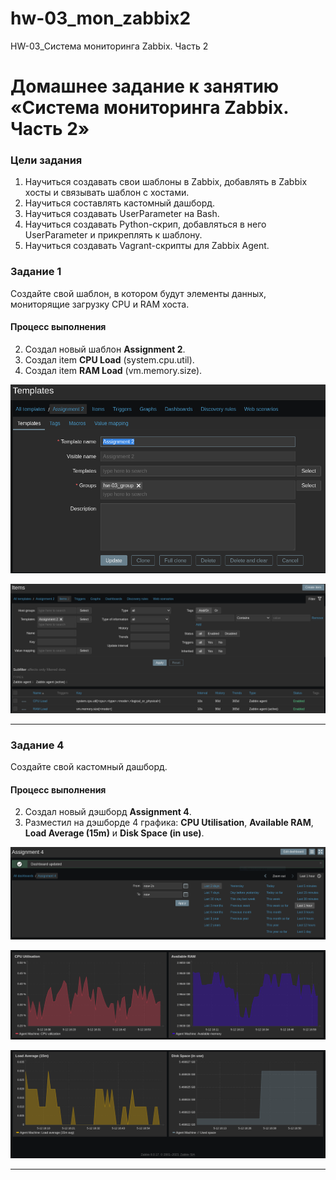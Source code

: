 # hw-03_mon_zabbix2
HW-03_Система мониторинга Zabbix. Часть 2

# Домашнее задание к занятию «Система мониторинга Zabbix. Часть 2»

### Цели задания
1. Научитьcя создавать свои шаблоны в Zabbix, добавлять в Zabbix хосты и связывать шаблон с хостами.
2. Научиться составлять кастомный дашборд.
3. Научиться создавать UserParameter на Bash.
4. Научиться создавать Python-скрип, добавляться в него UserParameter и прикреплять к шаблону.
5. Научиться создавать Vagrant-скрипты для Zabbix Agent.

### Задание 1

Создайте свой шаблон, в котором будут элементы данных, мониторящие загрузку CPU и RAM хоста.

#### Процесс выполнения

2. Создал новый шаблон **Assignment 2**.
3. Создал item **CPU Load** (system.cpu.util).
4. Создал item **RAM Load** (vm.memory.size).

<kbd>![Шаблон Assignment 2](img/template_assigment2.png)</kbd>

<kbd>![Items Assignment 2](img/items_assignment2.png)</kbd>

---

### Задание 4

Создайте свой кастомный дашборд.

#### Процесс выполнения
2. Создал новый дэшборд **Assignment 4**.
3. Разместил на дэшборде 4 графика: **CPU Utilisation**, **Available RAM**, **Load Average (15m)** и **Disk Space (in use)**.

<kbd>![Дэшборд Assignment 4_1](img/dashboard_assignment4_1.png)</kbd>

<kbd>![Дэшборд Assignment 4_2](img/dashboard_assignment4_2.png)</kbd>

<kbd>![Дэшборд Assignment 4_3](img/dashboard_assignment4_3.png)</kbd>

---



